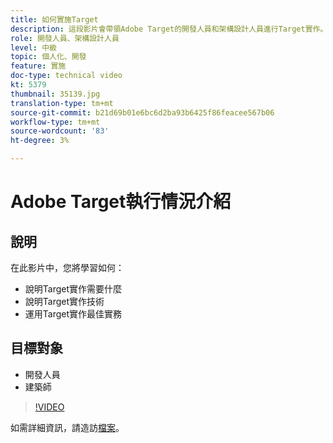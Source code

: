 ```yaml
---
title: 如何實施Target
description: 這段影片會帶領Adobe Target的開發人員和架構設計人員進行Target實作。 觀看此影片，瞭解不同的Target實作技術，並運用Target實作最佳實務。
role: 開發人員、架構設計人員
level: 中級
topic: 個人化、開發
feature: 實施
doc-type: technical video
kt: 5379
thumbnail: 35139.jpg
translation-type: tm+mt
source-git-commit: b21d69b01e6bc6d2ba93b6425f86feacee567b06
workflow-type: tm+mt
source-wordcount: '83'
ht-degree: 3%

---
```



# Adobe Target執行情況介紹

## 說明

在此影片中，您將學習如何：

* 說明Target實作需要什麼
* 說明Target實作技術
* 運用Target實作最佳實務

## 目標對象

* 開發人員
* 建築師

>[!VIDEO](https://video.tv.adobe.com/v/35139/?quality=12)

如需詳細資訊，請造訪[檔案](https://docs.adobe.com/content/help/en/target/using/implement-target/implementing-target.html)。
